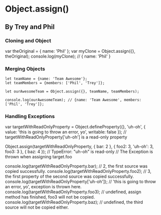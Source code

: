 # Object.assign()

## By Trey and Phil

### Cloning and Object

var theOriginal = { name: 'Phil' };
var myClone = Object.assign({}, theOriginal);
console.log(myClone); // { name: 'Phil' }

### Merging Objects

```
let teamName = {name: 'Team Awesome'};
let teamMembers = {members: ['Phil', 'Trey']};

let ourAwesomeTeam = Object.assign({}, teamName, teamMembers);

console.log(ourAwesomeTeam); // {name: 'Team Awesome', members: ['Phil', 'Trey']};
```

### Handling Exceptions

var targetWithReadOnlyProperty = Object.defineProperty({}, 'uh-oh', {
  value: 'this is going to throw an error, yo',
  writable: false
}); // targetWithReadOnlyProperty['uh-oh'] is a read-only property

Object.assign(targetWithReadOnlyProperty, { bar: 2 }, { foo2: 3, 'uh-oh': 3, foo3: 3 }, { baz: 4 });
// TypeError: "uh-oh" is read-only
// The Exception is thrown when assigning target.foo

console.log(targetWithReadOnlyProperty.bar);  // 2, the first source was copied successfully.
console.log(targetWithReadOnlyProperty.foo2); // 3, the first property of the second source was copied successfully.
console.log(targetWithReadOnlyProperty['uh-oh']);  // 'this is going to throw an error, yo', exception is thrown here.
console.log(targetWithReadOnlyProperty.foo3); // undefined, assign method has finished, foo3 will not be copied.
console.log(targetWithReadOnlyProperty.baz);  // undefined, the third source will not be copied either.